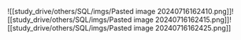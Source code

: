 ![[study_drive/others/SQL/imgs/Pasted image 20240716162410.png]]![[study_drive/others/SQL/imgs/Pasted image 20240716162415.png]]![[study_drive/others/SQL/imgs/Pasted image 20240716162425.png]]